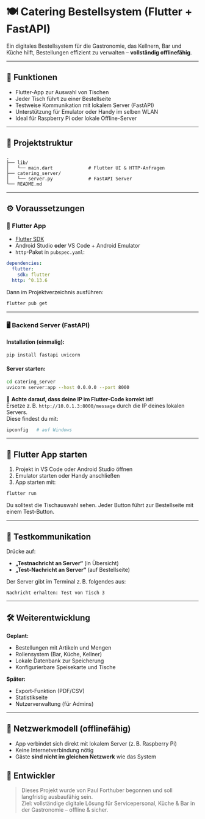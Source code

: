 # 🍽️ Catering Bestellsystem (Flutter + FastAPI)

Ein digitales Bestellsystem für die Gastronomie, das Kellnern, Bar und Küche hilft, Bestellungen effizient zu verwalten – **vollständig offlinefähig**.

---

## 🧩 Funktionen

- Flutter-App zur Auswahl von Tischen
- Jeder Tisch führt zu einer Bestellseite
- Testweise Kommunikation mit lokalem Server (FastAPI)
- Unterstützung für Emulator oder Handy im selben WLAN
- Ideal für Raspberry Pi oder lokale Offline-Server

---

## 🚀 Projektstruktur

```
.
├── lib/
│   └── main.dart             # Flutter UI & HTTP-Anfragen
├── catering_server/
│   └── server.py             # FastAPI Server
└── README.md
```

---

## ⚙️ Voraussetzungen

### 📱 Flutter App

- [Flutter SDK](https://docs.flutter.dev/get-started/install)
- Android Studio **oder** VS Code + Android Emulator
- `http`-Paket in `pubspec.yaml`:

```yaml
dependencies:
  flutter:
    sdk: flutter
  http: ^0.13.6
```

Dann im Projektverzeichnis ausführen:

```bash
flutter pub get
```

---

### 🖥️ Backend Server (FastAPI)

#### Installation (einmalig):

```bash
pip install fastapi uvicorn
```

#### Server starten:

```bash
cd catering_server
uvicorn server:app --host 0.0.0.0 --port 8000
```

🔁 **Achte darauf, dass deine IP im Flutter-Code korrekt ist!**  
Ersetze z. B. `http://10.0.1.3:8000/message` durch die IP deines lokalen Servers.  
Diese findest du mit:

```bash
ipconfig   # auf Windows
```

---

## 📲 Flutter App starten

1. Projekt in VS Code oder Android Studio öffnen
2. Emulator starten oder Handy anschließen
3. App starten mit:

```bash
flutter run
```

Du solltest die Tischauswahl sehen. Jeder Button führt zur Bestellseite mit einem Test-Button.

---

## 🧪 Testkommunikation

Drücke auf:

- **„Testnachricht an Server“** (in Übersicht)
- **„Test-Nachricht an Server“** (auf Bestellseite)

Der Server gibt im Terminal z. B. folgendes aus:

```
Nachricht erhalten: Test von Tisch 3
```

---

## 🛠️ Weiterentwicklung

**Geplant:**

- Bestellungen mit Artikeln und Mengen
- Rollensystem (Bar, Küche, Kellner)
- Lokale Datenbank zur Speicherung
- Konfigurierbare Speisekarte und Tische

**Später:**

- Export-Funktion (PDF/CSV)
- Statistikseite
- Nutzerverwaltung (für Admins)

---

## 🛜 Netzwerkmodell (offlinefähig)

- App verbindet sich direkt mit lokalem Server (z. B. Raspberry Pi)
- Keine Internetverbindung nötig
- Gäste **sind nicht im gleichen Netzwerk** wie das System

## 👤 Entwickler

> Dieses Projekt wurde von Paul Forthuber begonnen und soll langfristig ausbaufähig sein.  
> Ziel: vollständige digitale Lösung für Servicepersonal, Küche & Bar in der Gastronomie – offline & sicher.